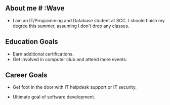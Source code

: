 ## About me # :Wave

* I am an IT/Programming and Database student at SCC. I should finish my degree this summer, assuming I don't drop any classes.

## Education Goals

* Earn additional certifications.
* Get involved in computer club and attend more events.

## Career Goals

* Get foot in the door with IT helpdesk support or IT security.

* Ultimate goal of software development.
